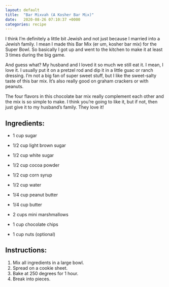 ```yaml
---
layout: default
title:  "Bar Mixvah (A Kosher Bar Mix)"
date:   2020-08-26 07:10:37 +0000
categories: recipe
---
```

I think I’m definitely a little bit Jewish and not just because I married into a Jewish family. I mean I made this Bar Mix (er um, kosher bar mix) for the Super Bowl. So basically I got up and went to the kitchen to make it at least 3 times during the big game.

And guess what? My husband and I loved it so much we still eat it. I mean, I love it. I usually put it on a pretzel rod and dip it in a little guac or ranch dressing. I’m not a big fan of super sweet stuff, but I like the sweet-salty taste of this bar mix. It’s also really good on graham crackers or with peanuts.

The four flavors in this chocolate bar mix really complement each other and the mix is so simple to make. I think you’re going to like it, but if not, then just give it to my husband’s family. They love it!


## Ingredients:

- 1 cup sugar
- 1/2 cup light brown sugar
- 1/2 cup white sugar

- 1/2 cup cocoa powder
- 1/2 cup corn syrup
- 1/2 cup water
- 1/4 cup peanut butter
- 1/4 cup butter
- 2 cups mini marshmallows
- 1 cup chocolate chips
- 1 cup nuts (optional)

## Instructions:

1. Mix all ingredients in a large bowl.
2. Spread on a cookie sheet.
3. Bake at 250 degrees for 1 hour.
4. Break into pieces.

